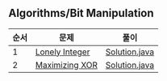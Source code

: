 ## Algorithms/Bit Manipulation
|순서|문제|풀이|
|---|---|---|
|1|[Lonely Integer](https://www.hackerrank.com/challenges/lonely-integer/problem)|[Solution.java](./Lonely%20Integer/Solution.java)|
|2|[Maximizing XOR](https://www.hackerrank.com/challenges/maximizing-xor/problem)|[Solution.java](./Maximizing%20XOR/Solution.java)|
